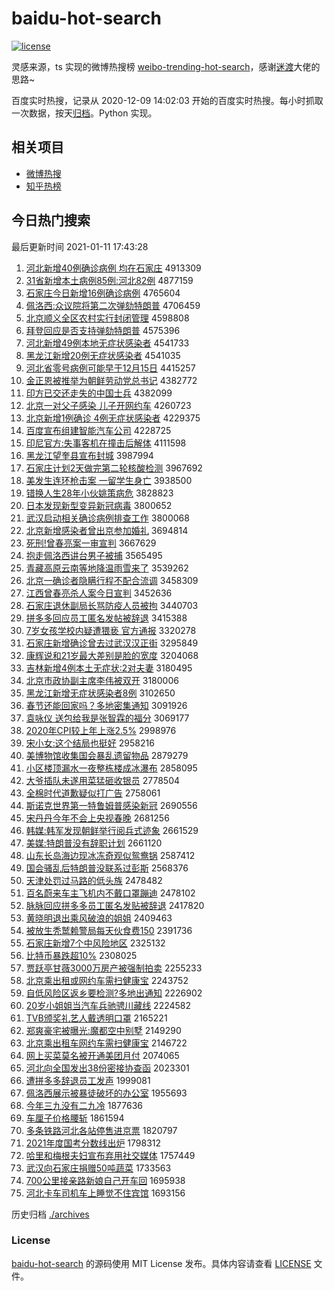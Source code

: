 # baidu-hot-search

[![license](https://img.shields.io/github/license/Arrackisarookie/baidu-hot-search)](https://github.com/Arrackisarookie/baidu-hot-search/blob/master/LICENSE)

灵感来源，ts 实现的微博热搜榜 [weibo-trending-hot-search](https://github.com/justjavac/weibo-trending-hot-search)，感谢[迷渡](https://github.com/justjavac)大佬的思路~

百度实时热搜，记录从 2020-12-09 14:02:03 开始的百度实时热搜。每小时抓取一次数据，按天[归档](./archives)。Python 实现。

## 相关项目
+ [微博热搜](https://github.com/Arrackisarookie/weibo-hot-search)
+ [知乎热榜](https://github.com/Arrackisarookie/zhihu-top-search)

## 今日热门搜索

<!-- Rank Begin -->

最后更新时间 2021-01-11 17:43:28

1. [河北新增40例确诊病例 均在石家庄](http://www.baidu.com/baidu?cl=3&tn=SE_baiduhomet8_jmjb7mjw&rsv_dl=fyb_top&fr=top1000&wd=%BA%D3%B1%B1%D0%C2%D4%F640%C0%FD%C8%B7%D5%EF%B2%A1%C0%FD%20%BE%F9%D4%DA%CA%AF%BC%D2%D7%AF) 4913309
1. [31省新增本土病例85例:河北82例](http://www.baidu.com/baidu?cl=3&tn=SE_baiduhomet8_jmjb7mjw&rsv_dl=fyb_top&fr=top1000&wd=31%CA%A1%D0%C2%D4%F6%B1%BE%CD%C1%B2%A1%C0%FD85%C0%FD%3A%BA%D3%B1%B182%C0%FD) 4877159
1. [石家庄今日新增16例确诊病例](http://www.baidu.com/baidu?cl=3&tn=SE_baiduhomet8_jmjb7mjw&rsv_dl=fyb_top&fr=top1000&wd=%CA%AF%BC%D2%D7%AF%BD%F1%C8%D5%D0%C2%D4%F616%C0%FD%C8%B7%D5%EF%B2%A1%C0%FD) 4765604
1. [佩洛西:众议院将第二次弹劾特朗普](http://www.baidu.com/baidu?cl=3&tn=SE_baiduhomet8_jmjb7mjw&rsv_dl=fyb_top&fr=top1000&wd=%C5%E5%C2%E5%CE%F7%3A%D6%DA%D2%E9%D4%BA%BD%AB%B5%DA%B6%FE%B4%CE%B5%AF%DB%C0%CC%D8%C0%CA%C6%D5) 4706459
1. [北京顺义全区农村实行封闭管理](http://www.baidu.com/baidu?cl=3&tn=SE_baiduhomet8_jmjb7mjw&rsv_dl=fyb_top&fr=top1000&wd=%B1%B1%BE%A9%CB%B3%D2%E5%C8%AB%C7%F8%C5%A9%B4%E5%CA%B5%D0%D0%B7%E2%B1%D5%B9%DC%C0%ED) 4598808
1. [拜登回应是否支持弹劾特朗普](http://www.baidu.com/baidu?cl=3&tn=SE_baiduhomet8_jmjb7mjw&rsv_dl=fyb_top&fr=top1000&wd=%B0%DD%B5%C7%BB%D8%D3%A6%CA%C7%B7%F1%D6%A7%B3%D6%B5%AF%DB%C0%CC%D8%C0%CA%C6%D5) 4575396
1. [河北新增49例本地无症状感染者](http://www.baidu.com/baidu?cl=3&tn=SE_baiduhomet8_jmjb7mjw&rsv_dl=fyb_top&fr=top1000&wd=%BA%D3%B1%B1%D0%C2%D4%F649%C0%FD%B1%BE%B5%D8%CE%DE%D6%A2%D7%B4%B8%D0%C8%BE%D5%DF) 4541733
1. [黑龙江新增20例无症状感染者](http://www.baidu.com/baidu?cl=3&tn=SE_baiduhomet8_jmjb7mjw&rsv_dl=fyb_top&fr=top1000&wd=%BA%DA%C1%FA%BD%AD%D0%C2%D4%F620%C0%FD%CE%DE%D6%A2%D7%B4%B8%D0%C8%BE%D5%DF) 4541035
1. [河北省零号病例可能早于12月15日](http://www.baidu.com/baidu?cl=3&tn=SE_baiduhomet8_jmjb7mjw&rsv_dl=fyb_top&fr=top1000&wd=%BA%D3%B1%B1%CA%A1%C1%E3%BA%C5%B2%A1%C0%FD%BF%C9%C4%DC%D4%E7%D3%DA12%D4%C215%C8%D5) 4415257
1. [金正恩被推举为朝鲜劳动党总书记](http://www.baidu.com/baidu?cl=3&tn=SE_baiduhomet8_jmjb7mjw&rsv_dl=fyb_top&fr=top1000&wd=%BD%F0%D5%FD%B6%F7%B1%BB%CD%C6%BE%D9%CE%AA%B3%AF%CF%CA%C0%CD%B6%AF%B5%B3%D7%DC%CA%E9%BC%C7) 4382772
1. [印方已交还走失的中国士兵](http://www.baidu.com/baidu?cl=3&tn=SE_baiduhomet8_jmjb7mjw&rsv_dl=fyb_top&fr=top1000&wd=%D3%A1%B7%BD%D2%D1%BD%BB%BB%B9%D7%DF%CA%A7%B5%C4%D6%D0%B9%FA%CA%BF%B1%F8) 4382099
1. [北京一对父子感染 儿子开网约车](http://www.baidu.com/baidu?cl=3&tn=SE_baiduhomet8_jmjb7mjw&rsv_dl=fyb_top&fr=top1000&wd=%B1%B1%BE%A9%D2%BB%B6%D4%B8%B8%D7%D3%B8%D0%C8%BE%20%B6%F9%D7%D3%BF%AA%CD%F8%D4%BC%B3%B5) 4260723
1. [北京新增1例确诊 4例无症状感染者](http://www.baidu.com/baidu?cl=3&tn=SE_baiduhomet8_jmjb7mjw&rsv_dl=fyb_top&fr=top1000&wd=%B1%B1%BE%A9%D0%C2%D4%F61%C0%FD%C8%B7%D5%EF%204%C0%FD%CE%DE%D6%A2%D7%B4%B8%D0%C8%BE%D5%DF) 4229375
1. [百度宣布组建智能汽车公司](http://www.baidu.com/baidu?cl=3&tn=SE_baiduhomet8_jmjb7mjw&rsv_dl=fyb_top&fr=top1000&wd=%B0%D9%B6%C8%D0%FB%B2%BC%D7%E9%BD%A8%D6%C7%C4%DC%C6%FB%B3%B5%B9%AB%CB%BE) 4228725
1. [印尼官方:失事客机在撞击后解体](http://www.baidu.com/baidu?cl=3&tn=SE_baiduhomet8_jmjb7mjw&rsv_dl=fyb_top&fr=top1000&wd=%D3%A1%C4%E1%B9%D9%B7%BD%3A%CA%A7%CA%C2%BF%CD%BB%FA%D4%DA%D7%B2%BB%F7%BA%F3%BD%E2%CC%E5) 4111598
1. [黑龙江望奎县宣布封城](http://www.baidu.com/baidu?cl=3&tn=SE_baiduhomet8_jmjb7mjw&rsv_dl=fyb_top&fr=top1000&wd=%BA%DA%C1%FA%BD%AD%CD%FB%BF%FC%CF%D8%D0%FB%B2%BC%B7%E2%B3%C7) 3987994
1. [石家庄计划2天做完第二轮核酸检测](http://www.baidu.com/baidu?cl=3&tn=SE_baiduhomet8_jmjb7mjw&rsv_dl=fyb_top&fr=top1000&wd=%CA%AF%BC%D2%D7%AF%BC%C6%BB%AE2%CC%EC%D7%F6%CD%EA%B5%DA%B6%FE%C2%D6%BA%CB%CB%E1%BC%EC%B2%E2) 3967692
1. [美发生连环枪击案 一留学生身亡](http://www.baidu.com/baidu?cl=3&tn=SE_baiduhomet8_jmjb7mjw&rsv_dl=fyb_top&fr=top1000&wd=%C3%C0%B7%A2%C9%FA%C1%AC%BB%B7%C7%B9%BB%F7%B0%B8%20%D2%BB%C1%F4%D1%A7%C9%FA%C9%ED%CD%F6) 3938500
1. [错换人生28年小伙姚策病危](http://www.baidu.com/baidu?cl=3&tn=SE_baiduhomet8_jmjb7mjw&rsv_dl=fyb_top&fr=top1000&wd=%B4%ED%BB%BB%C8%CB%C9%FA28%C4%EA%D0%A1%BB%EF%D2%A6%B2%DF%B2%A1%CE%A3) 3828823
1. [日本发现新型变异新冠病毒](http://www.baidu.com/baidu?cl=3&tn=SE_baiduhomet8_jmjb7mjw&rsv_dl=fyb_top&fr=top1000&wd=%C8%D5%B1%BE%B7%A2%CF%D6%D0%C2%D0%CD%B1%E4%D2%EC%D0%C2%B9%DA%B2%A1%B6%BE) 3800652
1. [武汉启动相关确诊病例排查工作](http://www.baidu.com/baidu?cl=3&tn=SE_baiduhomet8_jmjb7mjw&rsv_dl=fyb_top&fr=top1000&wd=%CE%E4%BA%BA%C6%F4%B6%AF%CF%E0%B9%D8%C8%B7%D5%EF%B2%A1%C0%FD%C5%C5%B2%E9%B9%A4%D7%F7) 3800068
1. [北京新增感染者曾出京参加婚礼](http://www.baidu.com/baidu?cl=3&tn=SE_baiduhomet8_jmjb7mjw&rsv_dl=fyb_top&fr=top1000&wd=%B1%B1%BE%A9%D0%C2%D4%F6%B8%D0%C8%BE%D5%DF%D4%F8%B3%F6%BE%A9%B2%CE%BC%D3%BB%E9%C0%F1) 3694814
1. [死刑!曾春亮案一审宣判](http://www.baidu.com/baidu?cl=3&tn=SE_baiduhomet8_jmjb7mjw&rsv_dl=fyb_top&fr=top1000&wd=%CB%C0%D0%CC%21%D4%F8%B4%BA%C1%C1%B0%B8%D2%BB%C9%F3%D0%FB%C5%D0) 3667629
1. [抱走佩洛西讲台男子被捕](http://www.baidu.com/baidu?cl=3&tn=SE_baiduhomet8_jmjb7mjw&rsv_dl=fyb_top&fr=top1000&wd=%B1%A7%D7%DF%C5%E5%C2%E5%CE%F7%BD%B2%CC%A8%C4%D0%D7%D3%B1%BB%B2%B6) 3565495
1. [青藏高原云南等地降温雨雪来了](http://www.baidu.com/baidu?cl=3&tn=SE_baiduhomet8_jmjb7mjw&rsv_dl=fyb_top&fr=top1000&wd=%C7%E0%B2%D8%B8%DF%D4%AD%D4%C6%C4%CF%B5%C8%B5%D8%BD%B5%CE%C2%D3%EA%D1%A9%C0%B4%C1%CB) 3539262
1. [北京一确诊者隐瞒行程不配合流调](http://www.baidu.com/baidu?cl=3&tn=SE_baiduhomet8_jmjb7mjw&rsv_dl=fyb_top&fr=top1000&wd=%B1%B1%BE%A9%D2%BB%C8%B7%D5%EF%D5%DF%D2%FE%C2%F7%D0%D0%B3%CC%B2%BB%C5%E4%BA%CF%C1%F7%B5%F7) 3458309
1. [江西曾春亮杀人案今日宣判](http://www.baidu.com/baidu?cl=3&tn=SE_baiduhomet8_jmjb7mjw&rsv_dl=fyb_top&fr=top1000&wd=%BD%AD%CE%F7%D4%F8%B4%BA%C1%C1%C9%B1%C8%CB%B0%B8%BD%F1%C8%D5%D0%FB%C5%D0) 3452636
1. [石家庄退休副局长骂防疫人员被拘](http://www.baidu.com/baidu?cl=3&tn=SE_baiduhomet8_jmjb7mjw&rsv_dl=fyb_top&fr=top1000&wd=%CA%AF%BC%D2%D7%AF%CD%CB%D0%DD%B8%B1%BE%D6%B3%A4%C2%EE%B7%C0%D2%DF%C8%CB%D4%B1%B1%BB%BE%D0) 3440703
1. [拼多多回应员工匿名发帖被辞退](http://www.baidu.com/baidu?cl=3&tn=SE_baiduhomet8_jmjb7mjw&rsv_dl=fyb_top&fr=top1000&wd=%C6%B4%B6%E0%B6%E0%BB%D8%D3%A6%D4%B1%B9%A4%C4%E4%C3%FB%B7%A2%CC%FB%B1%BB%B4%C7%CD%CB) 3415388
1. [7岁女孩学校内疑遭猥亵 官方通报](http://www.baidu.com/baidu?cl=3&tn=SE_baiduhomet8_jmjb7mjw&rsv_dl=fyb_top&fr=top1000&wd=7%CB%EA%C5%AE%BA%A2%D1%A7%D0%A3%C4%DA%D2%C9%D4%E2%E2%AB%D9%F4%20%B9%D9%B7%BD%CD%A8%B1%A8) 3320278
1. [石家庄新增确诊曾去过武汉汉正街](http://www.baidu.com/baidu?cl=3&tn=SE_baiduhomet8_jmjb7mjw&rsv_dl=fyb_top&fr=top1000&wd=%CA%AF%BC%D2%D7%AF%D0%C2%D4%F6%C8%B7%D5%EF%D4%F8%C8%A5%B9%FD%CE%E4%BA%BA%BA%BA%D5%FD%BD%D6) 3295849
1. [康辉说和21岁最大差别是脸的宽度](http://www.baidu.com/baidu?cl=3&tn=SE_baiduhomet8_jmjb7mjw&rsv_dl=fyb_top&fr=top1000&wd=%BF%B5%BB%D4%CB%B5%BA%CD21%CB%EA%D7%EE%B4%F3%B2%EE%B1%F0%CA%C7%C1%B3%B5%C4%BF%ED%B6%C8) 3204068
1. [吉林新增4例本土无症状:2对夫妻](http://www.baidu.com/baidu?cl=3&tn=SE_baiduhomet8_jmjb7mjw&rsv_dl=fyb_top&fr=top1000&wd=%BC%AA%C1%D6%D0%C2%D4%F64%C0%FD%B1%BE%CD%C1%CE%DE%D6%A2%D7%B4%3A2%B6%D4%B7%F2%C6%DE) 3180495
1. [北京市政协副主席李伟被双开](http://www.baidu.com/baidu?cl=3&tn=SE_baiduhomet8_jmjb7mjw&rsv_dl=fyb_top&fr=top1000&wd=%B1%B1%BE%A9%CA%D0%D5%FE%D0%AD%B8%B1%D6%F7%CF%AF%C0%EE%CE%B0%B1%BB%CB%AB%BF%AA) 3180006
1. [黑龙江新增无症状感染者8例](http://www.baidu.com/baidu?cl=3&tn=SE_baiduhomet8_jmjb7mjw&rsv_dl=fyb_top&fr=top1000&wd=%BA%DA%C1%FA%BD%AD%D0%C2%D4%F6%CE%DE%D6%A2%D7%B4%B8%D0%C8%BE%D5%DF8%C0%FD) 3102650
1. [春节还能回家吗？多地密集通知](http://www.baidu.com/baidu?cl=3&tn=SE_baiduhomet8_jmjb7mjw&rsv_dl=fyb_top&fr=top1000&wd=%B4%BA%BD%DA%BB%B9%C4%DC%BB%D8%BC%D2%C2%F0%A3%BF%B6%E0%B5%D8%C3%DC%BC%AF%CD%A8%D6%AA) 3091926
1. [袁咏仪 送包给我是张智霖的福分](http://www.baidu.com/baidu?cl=3&tn=SE_baiduhomet8_jmjb7mjw&rsv_dl=fyb_top&fr=top1000&wd=%D4%AC%D3%BD%D2%C7%20%CB%CD%B0%FC%B8%F8%CE%D2%CA%C7%D5%C5%D6%C7%C1%D8%B5%C4%B8%A3%B7%D6) 3069177
1. [2020年CPI较上年上涨2.5%](http://www.baidu.com/baidu?cl=3&tn=SE_baiduhomet8_jmjb7mjw&rsv_dl=fyb_top&fr=top1000&wd=2020%C4%EACPI%BD%CF%C9%CF%C4%EA%C9%CF%D5%C72.5%25) 2998976
1. [宋小女:这个结局也挺好](http://www.baidu.com/baidu?cl=3&tn=SE_baiduhomet8_jmjb7mjw&rsv_dl=fyb_top&fr=top1000&wd=%CB%CE%D0%A1%C5%AE%3A%D5%E2%B8%F6%BD%E1%BE%D6%D2%B2%CD%A6%BA%C3) 2958216
1. [美博物馆收集国会暴乱遗留物品](http://www.baidu.com/baidu?cl=3&tn=SE_baiduhomet8_jmjb7mjw&rsv_dl=fyb_top&fr=top1000&wd=%C3%C0%B2%A9%CE%EF%B9%DD%CA%D5%BC%AF%B9%FA%BB%E1%B1%A9%C2%D2%D2%C5%C1%F4%CE%EF%C6%B7) 2879279
1. [小区楼顶漏水一夜整栋楼成冰瀑布](http://www.baidu.com/baidu?cl=3&tn=SE_baiduhomet8_jmjb7mjw&rsv_dl=fyb_top&fr=top1000&wd=%D0%A1%C7%F8%C2%A5%B6%A5%C2%A9%CB%AE%D2%BB%D2%B9%D5%FB%B6%B0%C2%A5%B3%C9%B1%F9%C6%D9%B2%BC) 2858095
1. [大爷插队未遂用菜猛砸收银员](http://www.baidu.com/baidu?cl=3&tn=SE_baiduhomet8_jmjb7mjw&rsv_dl=fyb_top&fr=top1000&wd=%B4%F3%D2%AF%B2%E5%B6%D3%CE%B4%CB%EC%D3%C3%B2%CB%C3%CD%D4%D2%CA%D5%D2%F8%D4%B1) 2778504
1. [全棉时代道歉疑似打广告](http://www.baidu.com/baidu?cl=3&tn=SE_baiduhomet8_jmjb7mjw&rsv_dl=fyb_top&fr=top1000&wd=%C8%AB%C3%DE%CA%B1%B4%FA%B5%C0%C7%B8%D2%C9%CB%C6%B4%F2%B9%E3%B8%E6) 2758061
1. [斯诺克世界第一特鲁姆普感染新冠](http://www.baidu.com/baidu?cl=3&tn=SE_baiduhomet8_jmjb7mjw&rsv_dl=fyb_top&fr=top1000&wd=%CB%B9%C5%B5%BF%CB%CA%C0%BD%E7%B5%DA%D2%BB%CC%D8%C2%B3%C4%B7%C6%D5%B8%D0%C8%BE%D0%C2%B9%DA) 2690556
1. [宋丹丹今年不会上央视春晚](http://www.baidu.com/baidu?cl=3&tn=SE_baiduhomet8_jmjb7mjw&rsv_dl=fyb_top&fr=top1000&wd=%CB%CE%B5%A4%B5%A4%BD%F1%C4%EA%B2%BB%BB%E1%C9%CF%D1%EB%CA%D3%B4%BA%CD%ED) 2681256
1. [韩媒:韩军发现朝鲜举行阅兵式迹象](http://www.baidu.com/baidu?cl=3&tn=SE_baiduhomet8_jmjb7mjw&rsv_dl=fyb_top&fr=top1000&wd=%BA%AB%C3%BD%3A%BA%AB%BE%FC%B7%A2%CF%D6%B3%AF%CF%CA%BE%D9%D0%D0%D4%C4%B1%F8%CA%BD%BC%A3%CF%F3) 2661529
1. [美媒:特朗普没有辞职计划](http://www.baidu.com/baidu?cl=3&tn=SE_baiduhomet8_jmjb7mjw&rsv_dl=fyb_top&fr=top1000&wd=%C3%C0%C3%BD%3A%CC%D8%C0%CA%C6%D5%C3%BB%D3%D0%B4%C7%D6%B0%BC%C6%BB%AE) 2661120
1. [山东长岛海边现冰冻奇观似鸳鸯锅](http://www.baidu.com/baidu?cl=3&tn=SE_baiduhomet8_jmjb7mjw&rsv_dl=fyb_top&fr=top1000&wd=%C9%BD%B6%AB%B3%A4%B5%BA%BA%A3%B1%DF%CF%D6%B1%F9%B6%B3%C6%E6%B9%DB%CB%C6%D4%A7%D1%EC%B9%F8) 2587412
1. [国会骚乱后特朗普没联系过彭斯](http://www.baidu.com/baidu?cl=3&tn=SE_baiduhomet8_jmjb7mjw&rsv_dl=fyb_top&fr=top1000&wd=%B9%FA%BB%E1%C9%A7%C2%D2%BA%F3%CC%D8%C0%CA%C6%D5%C3%BB%C1%AA%CF%B5%B9%FD%C5%ED%CB%B9) 2568376
1. [天津处罚过马路的低头族](http://www.baidu.com/baidu?cl=3&tn=SE_baiduhomet8_jmjb7mjw&rsv_dl=fyb_top&fr=top1000&wd=%CC%EC%BD%F2%B4%A6%B7%A3%B9%FD%C2%ED%C2%B7%B5%C4%B5%CD%CD%B7%D7%E5) 2478482
1. [百名蔚来车主飞机内不戴口罩蹦迪](http://www.baidu.com/baidu?cl=3&tn=SE_baiduhomet8_jmjb7mjw&rsv_dl=fyb_top&fr=top1000&wd=%B0%D9%C3%FB%CE%B5%C0%B4%B3%B5%D6%F7%B7%C9%BB%FA%C4%DA%B2%BB%B4%F7%BF%DA%D5%D6%B1%C4%B5%CF) 2478102
1. [脉脉回应拼多多员工匿名发贴被辞退](http://www.baidu.com/baidu?cl=3&tn=SE_baiduhomet8_jmjb7mjw&rsv_dl=fyb_top&fr=top1000&wd=%C2%F6%C2%F6%BB%D8%D3%A6%C6%B4%B6%E0%B6%E0%D4%B1%B9%A4%C4%E4%C3%FB%B7%A2%CC%F9%B1%BB%B4%C7%CD%CB) 2417820
1. [黄晓明退出乘风破浪的姐姐](http://www.baidu.com/baidu?cl=3&tn=SE_baiduhomet8_jmjb7mjw&rsv_dl=fyb_top&fr=top1000&wd=%BB%C6%CF%FE%C3%F7%CD%CB%B3%F6%B3%CB%B7%E7%C6%C6%C0%CB%B5%C4%BD%E3%BD%E3) 2409463
1. [被放生秃鹫赖警局每天伙食费150](http://www.baidu.com/baidu?cl=3&tn=SE_baiduhomet8_jmjb7mjw&rsv_dl=fyb_top&fr=top1000&wd=%B1%BB%B7%C5%C9%FA%CD%BA%F0%D5%C0%B5%BE%AF%BE%D6%C3%BF%CC%EC%BB%EF%CA%B3%B7%D1150) 2391736
1. [石家庄新增7个中风险地区](http://www.baidu.com/baidu?cl=3&tn=SE_baiduhomet8_jmjb7mjw&rsv_dl=fyb_top&fr=top1000&wd=%CA%AF%BC%D2%D7%AF%D0%C2%D4%F67%B8%F6%D6%D0%B7%E7%CF%D5%B5%D8%C7%F8) 2325132
1. [比特币暴跌超10%](http://www.baidu.com/baidu?cl=3&tn=SE_baiduhomet8_jmjb7mjw&rsv_dl=fyb_top&fr=top1000&wd=%B1%C8%CC%D8%B1%D2%B1%A9%B5%F8%B3%AC10%25) 2308025
1. [贾跃亭甘薇3000万房产被强制拍卖](http://www.baidu.com/baidu?cl=3&tn=SE_baiduhomet8_jmjb7mjw&rsv_dl=fyb_top&fr=top1000&wd=%BC%D6%D4%BE%CD%A4%B8%CA%DE%B13000%CD%F2%B7%BF%B2%FA%B1%BB%C7%BF%D6%C6%C5%C4%C2%F4) 2255233
1. [北京乘出租或网约车需扫健康宝](http://www.baidu.com/baidu?cl=3&tn=SE_baiduhomet8_jmjb7mjw&rsv_dl=fyb_top&fr=top1000&wd=%B1%B1%BE%A9%B3%CB%B3%F6%D7%E2%BB%F2%CD%F8%D4%BC%B3%B5%D0%E8%C9%A8%BD%A1%BF%B5%B1%A6) 2243752
1. [自低风险区返乡要检测?多地出通知](http://www.baidu.com/baidu?cl=3&tn=SE_baiduhomet8_jmjb7mjw&rsv_dl=fyb_top&fr=top1000&wd=%D7%D4%B5%CD%B7%E7%CF%D5%C7%F8%B7%B5%CF%E7%D2%AA%BC%EC%B2%E2%3F%B6%E0%B5%D8%B3%F6%CD%A8%D6%AA) 2226902
1. [20岁小姐姐当汽车兵驰骋川藏线](http://www.baidu.com/baidu?cl=3&tn=SE_baiduhomet8_jmjb7mjw&rsv_dl=fyb_top&fr=top1000&wd=20%CB%EA%D0%A1%BD%E3%BD%E3%B5%B1%C6%FB%B3%B5%B1%F8%B3%DB%B3%D2%B4%A8%B2%D8%CF%DF) 2224582
1. [TVB颁奖礼艺人戴透明口罩](http://www.baidu.com/baidu?cl=3&tn=SE_baiduhomet8_jmjb7mjw&rsv_dl=fyb_top&fr=top1000&wd=TVB%B0%E4%BD%B1%C0%F1%D2%D5%C8%CB%B4%F7%CD%B8%C3%F7%BF%DA%D5%D6) 2165221
1. [郑爽豪宅被曝光:魔都空中别墅](http://www.baidu.com/baidu?cl=3&tn=SE_baiduhomet8_jmjb7mjw&rsv_dl=fyb_top&fr=top1000&wd=%D6%A3%CB%AC%BA%C0%D5%AC%B1%BB%C6%D8%B9%E2%3A%C4%A7%B6%BC%BF%D5%D6%D0%B1%F0%CA%FB) 2149290
1. [北京乘出租车网约车需扫健康宝](http://www.baidu.com/baidu?cl=3&tn=SE_baiduhomet8_jmjb7mjw&rsv_dl=fyb_top&fr=top1000&wd=%B1%B1%BE%A9%B3%CB%B3%F6%D7%E2%B3%B5%CD%F8%D4%BC%B3%B5%D0%E8%C9%A8%BD%A1%BF%B5%B1%A6) 2146722
1. [网上买菜莫名被开通美团月付](http://www.baidu.com/baidu?cl=3&tn=SE_baiduhomet8_jmjb7mjw&rsv_dl=fyb_top&fr=top1000&wd=%CD%F8%C9%CF%C2%F2%B2%CB%C4%AA%C3%FB%B1%BB%BF%AA%CD%A8%C3%C0%CD%C5%D4%C2%B8%B6) 2074065
1. [河北向全国发出38份密接协查函](http://www.baidu.com/baidu?cl=3&tn=SE_baiduhomet8_jmjb7mjw&rsv_dl=fyb_top&fr=top1000&wd=%BA%D3%B1%B1%CF%F2%C8%AB%B9%FA%B7%A2%B3%F638%B7%DD%C3%DC%BD%D3%D0%AD%B2%E9%BA%AF) 2023301
1. [遭拼多多辞退员工发声](http://www.baidu.com/baidu?cl=3&tn=SE_baiduhomet8_jmjb7mjw&rsv_dl=fyb_top&fr=top1000&wd=%D4%E2%C6%B4%B6%E0%B6%E0%B4%C7%CD%CB%D4%B1%B9%A4%B7%A2%C9%F9) 1999081
1. [佩洛西展示被暴徒破坏的办公室](http://www.baidu.com/baidu?cl=3&tn=SE_baiduhomet8_jmjb7mjw&rsv_dl=fyb_top&fr=top1000&wd=%C5%E5%C2%E5%CE%F7%D5%B9%CA%BE%B1%BB%B1%A9%CD%BD%C6%C6%BB%B5%B5%C4%B0%EC%B9%AB%CA%D2) 1955693
1. [今年三九没有二九冷](http://www.baidu.com/baidu?cl=3&tn=SE_baiduhomet8_jmjb7mjw&rsv_dl=fyb_top&fr=top1000&wd=%BD%F1%C4%EA%C8%FD%BE%C5%C3%BB%D3%D0%B6%FE%BE%C5%C0%E4) 1877636
1. [车厘子价格腰斩](http://www.baidu.com/baidu?cl=3&tn=SE_baiduhomet8_jmjb7mjw&rsv_dl=fyb_top&fr=top1000&wd=%B3%B5%C0%E5%D7%D3%BC%DB%B8%F1%D1%FC%D5%B6) 1861594
1. [多条铁路河北各站停售进京票](http://www.baidu.com/baidu?cl=3&tn=SE_baiduhomet8_jmjb7mjw&rsv_dl=fyb_top&fr=top1000&wd=%B6%E0%CC%F5%CC%FA%C2%B7%BA%D3%B1%B1%B8%F7%D5%BE%CD%A3%CA%DB%BD%F8%BE%A9%C6%B1) 1820797
1. [2021年度国考分数线出炉](http://www.baidu.com/baidu?cl=3&tn=SE_baiduhomet8_jmjb7mjw&rsv_dl=fyb_top&fr=top1000&wd=2021%C4%EA%B6%C8%B9%FA%BF%BC%B7%D6%CA%FD%CF%DF%B3%F6%C2%AF) 1798312
1. [哈里和梅根夫妇宣布弃用社交媒体](http://www.baidu.com/baidu?cl=3&tn=SE_baiduhomet8_jmjb7mjw&rsv_dl=fyb_top&fr=top1000&wd=%B9%FE%C0%EF%BA%CD%C3%B7%B8%F9%B7%F2%B8%BE%D0%FB%B2%BC%C6%FA%D3%C3%C9%E7%BD%BB%C3%BD%CC%E5) 1757449
1. [武汉向石家庄捐赠50吨蔬菜](http://www.baidu.com/baidu?cl=3&tn=SE_baiduhomet8_jmjb7mjw&rsv_dl=fyb_top&fr=top1000&wd=%CE%E4%BA%BA%CF%F2%CA%AF%BC%D2%D7%AF%BE%E8%D4%F950%B6%D6%CA%DF%B2%CB) 1733563
1. [700公里接亲路新娘自己开车回](http://www.baidu.com/baidu?cl=3&tn=SE_baiduhomet8_jmjb7mjw&rsv_dl=fyb_top&fr=top1000&wd=700%B9%AB%C0%EF%BD%D3%C7%D7%C2%B7%D0%C2%C4%EF%D7%D4%BC%BA%BF%AA%B3%B5%BB%D8) 1695938
1. [河北卡车司机车上睡觉不住宾馆](http://www.baidu.com/baidu?cl=3&tn=SE_baiduhomet8_jmjb7mjw&rsv_dl=fyb_top&fr=top1000&wd=%BA%D3%B1%B1%BF%A8%B3%B5%CB%BE%BB%FA%B3%B5%C9%CF%CB%AF%BE%F5%B2%BB%D7%A1%B1%F6%B9%DD) 1693156
<!-- Rank End -->

历史归档 [./archives](./archives)

### License

[baidu-hot-search](https://github.com/Arrackisarookie/baidu-hot-search) 的源码使用 MIT License 发布。具体内容请查看 [LICENSE](./LICENSE) 文件。

